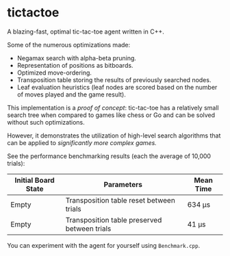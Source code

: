 # tictactoe
A blazing-fast, optimal tic-tac-toe agent written in C++.

Some of the numerous optimizations made:
- Negamax search with alpha-beta pruning.
- Representation of positions as bitboards.
- Optimized move-ordering.
- Transposition table storing the results of previously searched
nodes.
- Leaf evaluation heuristics (leaf nodes are scored based on
the number of moves played and the game result).

This implementation is a _proof of concept_: tic-tac-toe has a
relatively small search tree when compared to games like chess
or Go and can be solved without such optimizations.

However, it demonstrates the utilization of high-level 
search algorithms that can be applied to _significantly more
complex games._

See the performance benchmarking results
(each the average of 10,000 trials):

|Initial Board State|Parameters|Mean Time|
|----|----|----|
|Empty|Transposition table reset between trials|634 μs|
|Empty|Transposition table preserved between trials|41 μs|

You can experiment with the agent for yourself using
`Benchmark.cpp`.